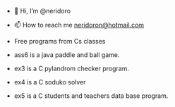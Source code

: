 - 👋 Hi, I’m @neridoro

- 📫 How to reach me neridoron@hotmail.com
- Free programs from Cs classes
- ass6 is a java paddle and ball game.
- ex3 is a C pylandrom checker program.
- ex4 is a C soduko solver
- ex5 is a C students and teachers data base program.
<!---
neridoro/neridoro is a ✨ special ✨ repository because its `README.md` (this file) appears on your GitHub profile.
You can click the Preview link to take a look at your changes.
--->
